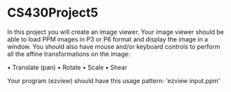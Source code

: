 # CS430Project5

In this project you will create an image viewer. Your image viewer should be able to load PPM
images in P3 or P6 format and display the image in a window. You should also have mouse
and/or keyboard controls to perform all the affine transformations on the image:

• Translate	(pan)
• Rotate
• Scale
• Shear

Your program (ezview) should have this usage pattern: 'ezview input.ppm'
